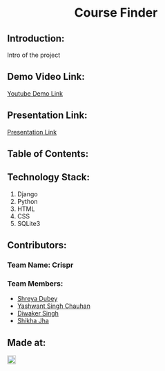 <h1 align="center">Course Finder</h1>

## Introduction:
  Intro of the project
  
## Demo Video Link:
  <a href="#">Youtube Demo Link</a>
  
## Presentation Link:
  <a href="#">Presentation Link</a>
  
  
## Table of Contents:

## Technology Stack:
  1) Django
  2) Python
  3) HTML
  4) CSS
  5) SQLite3

## Contributors:

### Team Name: Crispr

### Team Members: 
* [Shreya Dubey](https://github.com/GOKU-Instinct)
* [Yashwant Singh Chauhan](https://github.com/YahswantChauhan)
* [Diwaker Singh](https://github.com/shashwat1998)
* [Shikha Jha](https://github.com/ManasUniyal)


## Made at:
<a href="https://hack36.com"> <img src="http://bit.ly/BuiltAtHack36" height=20px> </a>
